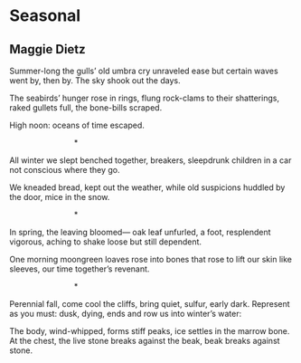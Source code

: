 # Seasonal
## Maggie Dietz
Summer-long the gulls’ old umbra cry
unraveled ease
but certain waves went by, then by.
The sky shook out the days.

The seabirds’ hunger rose in rings,
flung rock-clams to their shatterings,
raked gullets full, the bone-bills scraped.

High noon: oceans of time escaped.

                             *

All winter we slept benched together,
breakers, sleepdrunk children in a car
not conscious where they go.

We kneaded bread, kept out the weather,
while old suspicions huddled by the door,
mice in the snow.

                             *

In spring, the leaving bloomed—
oak leaf unfurled, a foot, resplendent
vigorous, aching to shake loose
but still dependent.

One morning moongreen loaves
rose into bones that rose to lift
our skin like sleeves,
our time together’s revenant.

                             *

Perennial fall, come cool the cliffs,
bring quiet, sulfur, early dark.
Represent as you must: dusk, dying, ends
and row us into winter’s water:

The body, wind-whipped, forms stiff peaks,
ice settles in the marrow bone.
At the chest, the live stone breaks against the beak,
beak breaks against stone.